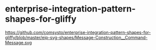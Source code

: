 enterprise-integration-pattern-shapes-for-gliffy
================================================

https://github.com/comsysto/enterprise-integration-pattern-shapes-for-gliffy/blob/master/eip-svg-shapes/Message-Construction__Command-Message.svg
